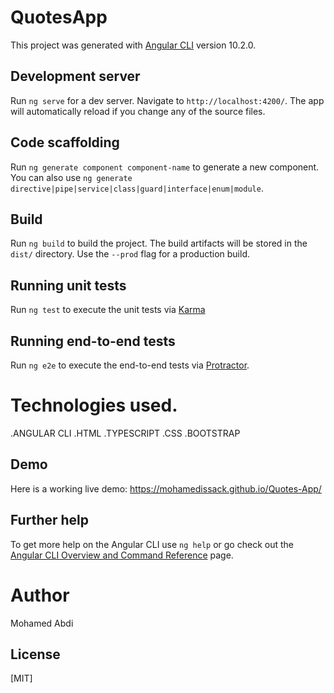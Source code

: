 # QuotesApp

This project was generated with [Angular CLI](https://github.com/angular/angular-cli) version 10.2.0.

## Development server

Run `ng serve` for a dev server. Navigate to `http://localhost:4200/`. The app will automatically reload if you change any of the source files.

## Code scaffolding

Run `ng generate component component-name` to generate a new component. You can also use `ng generate directive|pipe|service|class|guard|interface|enum|module`.

## Build

Run `ng build` to build the project. The build artifacts will be stored in the `dist/` directory. Use the `--prod` flag for a production build.

## Running unit tests

Run `ng test` to execute the unit tests via [Karma](https://karma-runner.github.io)

## Running end-to-end tests

Run `ng e2e` to execute the end-to-end tests via [Protractor](http://www.protractortest.org/).
# Technologies used.
.ANGULAR CLI
.HTML
.TYPESCRIPT
.CSS
.BOOTSTRAP


## Demo
Here is a working live demo: https://mohamedissack.github.io/Quotes-App/


## Further help

To get more help on the Angular CLI use `ng help` or go check out the [Angular CLI Overview and Command Reference](https://angular.io/cli) page.
# Author
Mohamed Abdi
## License
[MIT]
